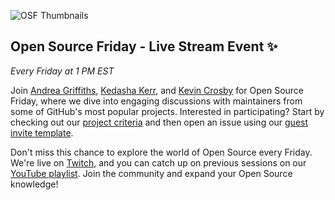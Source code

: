 
![OSF Thumbnails](https://github.com/githubevents/open-source-friday/assets/20666190/7c9b074d-4b77-43ca-818c-93b7184eb3b4)



## Open Source Friday - Live Stream Event ✨
_Every Friday at 1 PM EST_

Join [Andrea Griffiths](https://www.instagram.com/alacolombiadev/), [Kedasha Kerr](https://www.instagram.com/itsthatlady.dev/), and [Kevin Crosby](https://www.linkedin.com/in/kevinanthonycrosby/) for Open Source Friday, where we dive into engaging discussions with maintainers from some of GitHub's most popular projects. Interested in participating? Start by checking out our [project criteria](https://github.com/githubevents/open-source-friday/blob/main/admin/project-criteria.md) and then open an issue using our [guest invite template](https://github.com/githubevents/open-source-friday/issues/new?template=osf-guest-invite.yml&assignees=AndreaGriffiths11%2CLadyKerr&labels=open-source%2Copen-source-friday%2Cpending%2Ctwitch).

Don't miss this chance to explore the world of Open Source every Friday. We're live on [Twitch](https://www.twitch.tv/github), and you can catch up on previous sessions on our [YouTube playlist](https://www.youtube.com/playlist?list=PL0lo9MOBetEFmtstItnKlhJJVmMghxc0P). Join the community and expand your Open Source knowledge!


